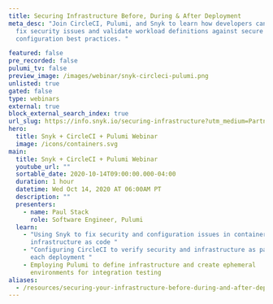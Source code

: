 ```yaml
---
title: Securing Infrastructure Before, During & After Deployment
meta_desc: "Join CircleCI, Pulumi, and Snyk to learn how developers can find and
  fix security issues and validate workload definitions against secure
  configuration best practices. "

featured: false
pre_recorded: false
pulumi_tv: false
preview_image: /images/webinar/snyk-circleci-pulumi.png
unlisted: true
gated: false
type: webinars
external: true
block_external_search_index: true
url_slug: https://info.snyk.io/securing-infrastructure?utm_medium=Partner&utm_source=Pulumi&utm_campaign=Before-During-and-After-Deployment&utm_content=webinar
hero:
  title: Snyk + CircleCI + Pulumi Webinar
  image: /icons/containers.svg
main:
  title: Snyk + CircleCI + Pulumi Webinar
  youtube_url: ""
  sortable_date: 2020-10-14T09:00:00.000-04:00
  duration: 1 hour
  datetime: Wed Oct 14, 2020 AT 06:00AM PT
  description: ""
  presenters:
    - name: Paul Stack
      role: Software Engineer, Pulumi
  learn:
    - "Using Snyk to fix security and configuration issues in containers and
      infrastructure as code "
    - "Configuring CircleCI to verify security and infrastructure as part of
      each deployment "
    - Employing Pulumi to define infrastructure and create ephemeral
      environments for integration testing
aliases:
  - /resources/securing-your-infrastructure-before-during-and-after-deployment
---
```


